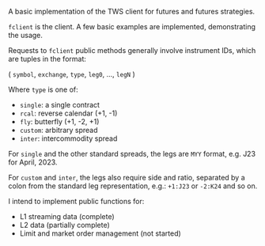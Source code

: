 A basic implementation of the TWS client for futures and futures strategies.

`fclient` is the client. A few basic examples are implemented, demonstrating the usage.

Requests to `fclient` public methods generally involve instrument IDs, which are tuples in the format:

( `symbol`, `exchange`, `type`, `leg0`, ..., `legN` )

Where `type` is one of:

- `single`: a single contract
- `rcal`:   reverse calendar (+1, -1)
- `fly`:    butterfly        (+1, -2, +1)
- `custom`: arbitrary spread
- `inter`:  intercommodity spread

For `single` and the other standard spreads, the legs are `MYY` format, e.g. J23 for April, 2023.

For `custom` and `inter`, the legs also require side and ratio, separated by a colon from the standard leg representation,  e.g.: `+1:J23` or `-2:K24` and so on.

I intend to implement public functions for:

- L1 streaming data (complete)
- L2 data (partially complete)
- Limit and market order management (not started)

